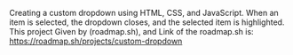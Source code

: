 Creating a custom dropdown using HTML, CSS, and JavaScript. When an item is selected, the dropdown closes, and the selected item is highlighted.
This project Given by (roadmap.sh), and Link of the roadmap.sh is: https://roadmap.sh/projects/custom-dropdown
